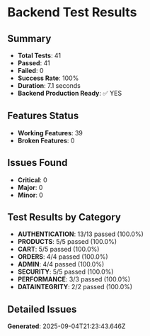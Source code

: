 # Backend Test Results

## Summary
- **Total Tests**: 41
- **Passed**: 41
- **Failed**: 0
- **Success Rate**: 100%
- **Duration**: 7.1 seconds
- **Backend Production Ready**: ✅ YES

## Features Status
- **Working Features**: 39
- **Broken Features**: 0

## Issues Found
- **Critical**: 0
- **Major**: 0
- **Minor**: 0

## Test Results by Category
- **AUTHENTICATION**: 13/13 passed (100.0%)
- **PRODUCTS**: 5/5 passed (100.0%)
- **CART**: 5/5 passed (100.0%)
- **ORDERS**: 4/4 passed (100.0%)
- **ADMIN**: 4/4 passed (100.0%)
- **SECURITY**: 5/5 passed (100.0%)
- **PERFORMANCE**: 3/3 passed (100.0%)
- **DATAINTEGRITY**: 2/2 passed (100.0%)

## Detailed Issues


**Generated**: 2025-09-04T21:23:43.646Z

